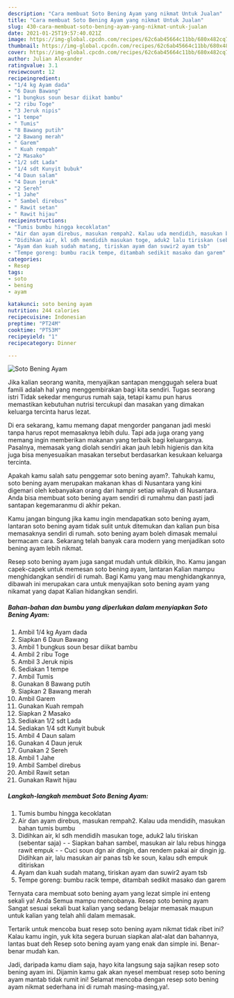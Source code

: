 ```yaml
---
description: "Cara membuat Soto Bening Ayam yang nikmat Untuk Jualan"
title: "Cara membuat Soto Bening Ayam yang nikmat Untuk Jualan"
slug: 430-cara-membuat-soto-bening-ayam-yang-nikmat-untuk-jualan
date: 2021-01-25T19:57:40.021Z
image: https://img-global.cpcdn.com/recipes/62c6ab45664c11bb/680x482cq70/soto-bening-ayam-foto-resep-utama.jpg
thumbnail: https://img-global.cpcdn.com/recipes/62c6ab45664c11bb/680x482cq70/soto-bening-ayam-foto-resep-utama.jpg
cover: https://img-global.cpcdn.com/recipes/62c6ab45664c11bb/680x482cq70/soto-bening-ayam-foto-resep-utama.jpg
author: Julian Alexander
ratingvalue: 3.1
reviewcount: 12
recipeingredient:
- "1/4 kg Ayam dada"
- "6 Daun Bawang"
- "1 bungkus soun besar diikat bambu"
- "2 ribu Toge"
- "3 Jeruk nipis"
- "1 tempe"
- " Tumis"
- "8 Bawang putih"
- "2 Bawang merah"
- " Garem"
- " Kuah rempah"
- "2 Masako"
- "1/2 sdt Lada"
- "1/4 sdt Kunyit bubuk"
- "4 Daun salam"
- "4 Daun jeruk"
- "2 Sereh"
- "1 Jahe"
- " Sambel direbus"
- " Rawit setan"
- " Rawit hijau"
recipeinstructions:
- "Tumis bumbu hingga kecoklatan"
- "Air dan ayam direbus, masukan rempah2. Kalau uda mendidih, masukan bahan tumis bumbu"
- "Didihkan air, kl sdh mendidih masukan toge, aduk2 lalu tiriskan (sebentar saja)  Siapkan bahan sambel, masukan air lalu rebus hingga rawit empuk  Cuci soun dgn air dingin, dan rendem pakai air dingin jg. Didihkan air, lalu masukan air panas tsb ke soun, kalau sdh empuk ditiriskan"
- "Ayam dan kuah sudah matang, tiriskan ayam dan suwir2 ayam tsb"
- "Tempe goreng: bumbu racik tempe, ditambah sedikit masako dan garem"
categories:
- Resep
tags:
- soto
- bening
- ayam

katakunci: soto bening ayam 
nutrition: 244 calories
recipecuisine: Indonesian
preptime: "PT24M"
cooktime: "PT53M"
recipeyield: "1"
recipecategory: Dinner

---
```



![Soto Bening Ayam](https://img-global.cpcdn.com/recipes/62c6ab45664c11bb/680x482cq70/soto-bening-ayam-foto-resep-utama.jpg)

Jika kalian seorang wanita, menyajikan santapan menggugah selera buat famili adalah hal yang menggembirakan bagi kita sendiri. Tugas seorang istri Tidak sekedar mengurus rumah saja, tetapi kamu pun harus memastikan kebutuhan nutrisi tercukupi dan masakan yang dimakan keluarga tercinta harus lezat.

Di era  sekarang, kamu memang dapat mengorder panganan jadi meski tanpa harus repot memasaknya lebih dulu. Tapi ada juga orang yang memang ingin memberikan makanan yang terbaik bagi keluarganya. Pasalnya, memasak yang diolah sendiri akan jauh lebih higienis dan kita juga bisa menyesuaikan masakan tersebut berdasarkan kesukaan keluarga tercinta. 



Apakah kamu salah satu penggemar soto bening ayam?. Tahukah kamu, soto bening ayam merupakan makanan khas di Nusantara yang kini digemari oleh kebanyakan orang dari hampir setiap wilayah di Nusantara. Anda bisa membuat soto bening ayam sendiri di rumahmu dan pasti jadi santapan kegemaranmu di akhir pekan.

Kamu jangan bingung jika kamu ingin mendapatkan soto bening ayam, lantaran soto bening ayam tidak sulit untuk ditemukan dan kalian pun bisa memasaknya sendiri di rumah. soto bening ayam boleh dimasak memalui bermacam cara. Sekarang telah banyak cara modern yang menjadikan soto bening ayam lebih nikmat.

Resep soto bening ayam juga sangat mudah untuk dibikin, lho. Kamu jangan capek-capek untuk memesan soto bening ayam, lantaran Kalian mampu menghidangkan sendiri di rumah. Bagi Kamu yang mau menghidangkannya, dibawah ini merupakan cara untuk menyajikan soto bening ayam yang nikamat yang dapat Kalian hidangkan sendiri.

<!--inarticleads1-->

##### Bahan-bahan dan bumbu yang diperlukan dalam menyiapkan Soto Bening Ayam:

1. Ambil 1/4 kg Ayam dada
1. Siapkan 6 Daun Bawang
1. Ambil 1 bungkus soun besar diikat bambu
1. Ambil 2 ribu Toge
1. Ambil 3 Jeruk nipis
1. Sediakan 1 tempe
1. Ambil  Tumis
1. Gunakan 8 Bawang putih
1. Siapkan 2 Bawang merah
1. Ambil  Garem
1. Gunakan  Kuah rempah
1. Siapkan 2 Masako
1. Sediakan 1/2 sdt Lada
1. Sediakan 1/4 sdt Kunyit bubuk
1. Ambil 4 Daun salam
1. Gunakan 4 Daun jeruk
1. Gunakan 2 Sereh
1. Ambil 1 Jahe
1. Ambil  Sambel direbus
1. Ambil  Rawit setan
1. Gunakan  Rawit hijau




<!--inarticleads2-->

##### Langkah-langkah membuat Soto Bening Ayam:

1. Tumis bumbu hingga kecoklatan
1. Air dan ayam direbus, masukan rempah2. Kalau uda mendidih, masukan bahan tumis bumbu
1. Didihkan air, kl sdh mendidih masukan toge, aduk2 lalu tiriskan (sebentar saja) -  - Siapkan bahan sambel, masukan air lalu rebus hingga rawit empuk -  - Cuci soun dgn air dingin, dan rendem pakai air dingin jg. Didihkan air, lalu masukan air panas tsb ke soun, kalau sdh empuk ditiriskan
1. Ayam dan kuah sudah matang, tiriskan ayam dan suwir2 ayam tsb
1. Tempe goreng: bumbu racik tempe, ditambah sedikit masako dan garem




Ternyata cara membuat soto bening ayam yang lezat simple ini enteng sekali ya! Anda Semua mampu mencobanya. Resep soto bening ayam Sangat sesuai sekali buat kalian yang sedang belajar memasak maupun untuk kalian yang telah ahli dalam memasak.

Tertarik untuk mencoba buat resep soto bening ayam nikmat tidak ribet ini? Kalau kamu ingin, yuk kita segera buruan siapkan alat-alat dan bahannya, lantas buat deh Resep soto bening ayam yang enak dan simple ini. Benar-benar mudah kan. 

Jadi, daripada kamu diam saja, hayo kita langsung saja sajikan resep soto bening ayam ini. Dijamin kamu gak akan nyesel membuat resep soto bening ayam mantab tidak rumit ini! Selamat mencoba dengan resep soto bening ayam nikmat sederhana ini di rumah masing-masing,ya!.

